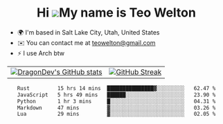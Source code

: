 <div align="center">
  
# Hi ![](https://user-images.githubusercontent.com/18350557/176309783-0785949b-9127-417c-8b55-ab5a4333674e.gif)My name is Teo Welton
</div>

*   🌍  I'm based in Salt Lake City, Utah, United States
*   ✉️  You can contact me at [teowelton@gmail.com](mailto:teowelton@gmail.com)
*   ⚡  I use Arch btw

<div align="center">

|||
|:-------------------------:|:-------------------------:|
| [![DragonDev's GitHub stats](https://github-readme-stats.vercel.app/api?username=DragonDev07&bg_color=1e1e2e&text_color=cdd6f4&icon_color=cba6f7&title_color=94e2d5)](https://github.com/DragonDev07) | [![GitHub Streak](https://streak-stats.demolab.com?user=DragonDev07&theme=catppuccin-mocha)](https://git.io/streak-stats) |

<!--START_SECTION:waka-->

```txt
Rust         15 hrs 14 mins  ███████████████▓░░░░░░░░░   62.47 %
JavaScript   5 hrs 49 mins   ██████░░░░░░░░░░░░░░░░░░░   23.90 %
Python       1 hr 3 mins     █░░░░░░░░░░░░░░░░░░░░░░░░   04.31 %
Markdown     47 mins         ▓░░░░░░░░░░░░░░░░░░░░░░░░   03.26 %
Lua          29 mins         ▓░░░░░░░░░░░░░░░░░░░░░░░░   02.05 %
```

<!--END_SECTION:waka-->

</div>
